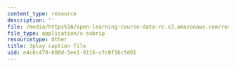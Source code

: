 ```yaml
---
content_type: resource
description: ''
file: /media/https%3A/open-learning-course-data-rc.s3.amazonaws.com/res-tll-004-stem-concept-videos-fall-2013/e4c6c470600d5ee19116cfc0f16cfd61_nwZ9FbZtOv0.vtt
file_type: application/x-subrip
resourcetype: Other
title: 3play caption file
uid: e4c6c470-600d-5ee1-9116-cfc0f16cfd61
---
```

